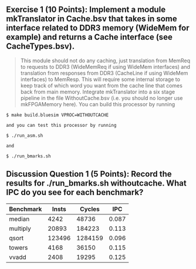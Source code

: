 
## Exercise 1 (10 Points): Implement a module mkTranslator in Cache.bsv that takes in some interface related to DDR3 memory (WideMem for example) and returns a Cache interface (see CacheTypes.bsv).

>This module should not do any caching, just translation from MemReq to requests to DDR3 (WideMemReq if using WideMem interfaces) and translation from responses from DDR3 (CacheLine if using WideMem interfaces) to MemResp. This will require some internal storage to keep track of which word you want from the cache line that comes back from main memory. Integrate mkTranslator into a six stage pipeline in the file WithoutCache.bsv (i.e. you should no longer use mkFPGAMemory here). You can build this processor by running
``` 
$ make build.bluesim VPROC=WITHOUTCACHE

and you can test this processor by running

$ ./run_asm.sh

and

$ ./run_bmarks.sh 
```

## Discussion Question 1 (5 Points): Record the results for ./run_bmarks.sh withoutcache. What IPC do you see for each benchmark?

| Benchmark |	Insts |	Cycles | IPC   |
| -     |     -     |     -     |   -  |
median	|	4242	| 48736	    |0.087
multiply|	20893	| 184223    |0.113
qsort	|	123496	| 1284159	|0.096
towers	|	4168	| 36150	    |0.115
vvadd	|	2408	| 19295	    |0.125

